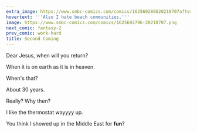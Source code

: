 ```yaml
---
extra_image: https://www.smbc-comics.com/comics/162569286620210707after.png
hovertext: '''Also I hate beach communities.'''
image: https://www.smbc-comics.com/comics/1625692796-20210707.png
next_comic: fantasy-2
prev_comic: work-hard
title: Second Coming
---
```


Dear Jesus, when will you return?

When it is on earth as it is in heaven.

When's that?

About 30 years.

Really? Why then?

I like the thermostat wayyyy up.

You think I showed up in the Middle East for **fun**?
